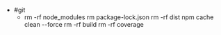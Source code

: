 - #git
	- rm -rf node_modules
	  rm package-lock.json
	  rm -rf dist
	  npm cache clean --force
	  rm -rf build
	  rm -rf coverage